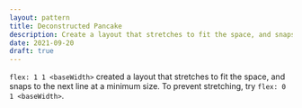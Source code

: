 ```yaml
---
layout: pattern
title: Deconstructed Pancake
description: Create a layout that stretches to fit the space, and snaps to the next line at a minimum size.
date: 2021-09-20
draft: true
---
```


`flex: 1 1 <baseWidth>` created a layout that stretches to fit the space, and snaps to the next line at a minimum size. To prevent stretching, try `flex: 0 1 <baseWidth>`.
